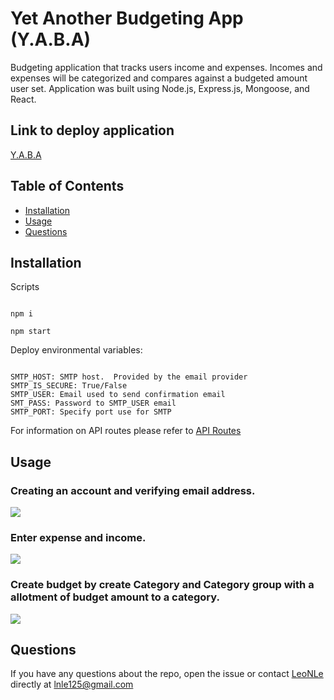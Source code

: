 # Yet Another Budgeting App (Y.A.B.A) 
Budgeting application that tracks users income and expenses.  Incomes and expenses will be categorized and compares against a budgeted amount user set.
Application was built using Node.js, Express.js, Mongoose, and React.

## Link to deploy application
[Y.A.B.A](https://yaba-1.herokuapp.com/)

## Table of Contents
* [Installation](#installation) 
* [Usage](#usage)
* [Questions](#questions)

## Installation

Scripts
```

npm i
	
npm start 
```

Deploy environmental variables:

```	

SMTP_HOST: SMTP host.  Provided by the email provider
SMTP_IS_SECURE: True/False
SMTP_USER: Email used to send confirmation email
SMT_PASS: Password to SMTP_USER email
SMTP_PORT: Specify port use for SMTP

```


For information on API routes please refer to [API Routes](README-api.md) 


## Usage
	
### Creating an account and verifying email address.

![](./api-readme-images/yaba-signup.gif)

### Enter expense and income.

![](./api-readme-images/yaba-add-categories-1.gif)

### Create budget by create Category and Category group with a allotment of budget amount to a category.

![](./api-readme-images/yaba-add-categories.gif)

## Questions 
If you have any questions about the repo, open the issue or contact [LeoNLe](https://github.com/leoNle) directly at lnle125@gmail.com

	
